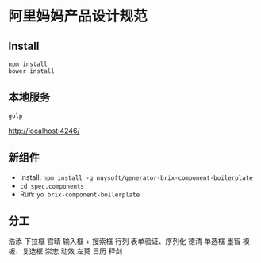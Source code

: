 # 阿里妈妈产品设计规范

## Install

```
npm install
bower install
```

## 本地服务

```
gulp
```

<http://localhost:4246/>

## 新组件

* Install: `npm install -g nuysoft/generator-brix-component-boilerplate`
* `cd spec.components`
* Run: `yo brix-component-boilerplate`

## 分工

浩添      下拉框
宫晴      输入框 + 搜索框
行列      表单验证、序列化
德清      单选框
墨智      模板、复选框
崇志      动效
左莫      日历
释剑      
